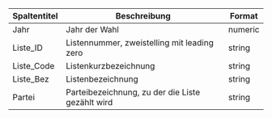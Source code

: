 |Spaltentitel|Beschreibung                                    |Format   |
|------------|------------------------------------------------|---------|
|Jahr        |Jahr der Wahl                                   |numeric  |
|Liste_ID    |Listennummer, zweistelling mit leading zero     |string   |
|Liste_Code  |Listenkurzbezeichnung                           |string   |
|Liste_Bez   |Listenbezeichnung                               |string   |
|Partei      |Parteibezeichnung, zu der die Liste gezählt wird|string   |
